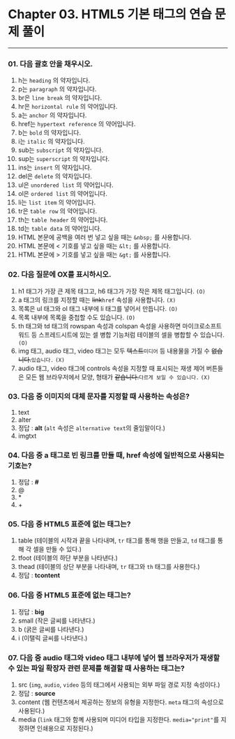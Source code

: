 # Chapter 03. HTML5 기본 태그의 연습 문제 풀이

---

### 01. 다음 괄호 안을 채우시오.

1. h는 `heading` 의 약자입니다.
2. p는 `paragraph` 의 약자입니다.
3. br은 `line break` 의 약자입니다.
4. hr은 `horizontal rule` 의 약어입니다.
5. a는 `anchor` 의 약자입니다.
6. href는 `hypertext reference` 의 약어입니다.
7. b는 `bold` 의 약자입니다.
8. i는 `italic` 의 약자입니다.
9. sub는 `subscript` 의 약자입니다.
10. sup는 `superscript` 의 약자입니다.
11. ins는 `insert` 의 약자입니다.
12. del은 `delete` 의 약자입니다.
13. ul은 `unordered list` 의 약어입니다.
14. ol은 `ordered list` 의 약어입니다.
15. li는 `list item` 의 약어입니다.
16. tr은 `table row` 의 약어입니다.
17. th는 `table header` 의 약어입니다.
18. td는 `table data` 의 약어입니다.
19. HTML 본문에 공백을 여러 번 넣고 싶을 때는 `&nbsp;` 를 사용합니다.
20. HTML 본문에 < 기호를 넣고 싶을 때는 `&lt;` 를 사용합니다.
21. HTML 본문에 > 기호를 넣고 싶을 때는 `&gt;` 를 사용합니다.

### 02. 다음 질문에 OX를 표시하시오.
1. h1 태그가 가장 큰 제목 태그고, h6 태그가 가장 작은 제목 태그입니다. `(O)`
2. a 태그의 링크를 지정할 때는 ~~link~~`href` 속성을 사용합니다. `(X)`
3. 목록은 ul 태그와 ol 태그 내부에 li 태그를 넣어서 만듭니다. `(O)`
4. 목록 내부에 목록을 중첩할 수도 있습니다. `(O)`
5. th 태그와 td 태그의 rowspan 속성과 colspan 속성을 사용하면 마이크로소프트 워드 등 스프레드시트에 있는 셀 병합 기능처럼 테이블의 셀을 병합할 수 있습니다. `(O)`
6. img 태그, audio 태그, video 태그는 모두 ~~텍스트~~`미디어` 등 내용물을 가질 수 ~~없습니다.~~`있습니다.` `(X)`
7. audio 태그, video 태그에 controls 속성을 지정할 때 표시되는 재생 제어 버튼들은 모든 웹 브라우저에서 모양, 형태가 ~~같습니다.~~`다르게 보일 수 있습니다.` `(X)`

### 03. 다음 중 이미지의 대체 문자를 지정할 때 사용하는 속성은?
1. text
2. alter
3. 정답 : __alt__ (`alt` 속성은 `alternative text`의 줄임말이다.)
4. imgtxt


### 04. 다음 중 a 태그로 빈 링크를 만들 때, href 속성에 일반적으로 사용되는 기호는?
1. 정답 : __\#__
2. @
3. \*
4. \+

### 05. 다음 중 HTML5 표준에 없는 태그는?
1. table (테이블의 시작과 끝을 나타내며, `tr` 태그를 통해 행을 만들고, `td` 태그를 통해 각 셀을 만들 수 있다.)
2. tfoot (테이블의 하단 부분을 나타낸다.)
3. thead (테이블의 상단 부분을 나타내며, `tr` 태그와 `th` 태그를 사용한다.)
4. 정답 : __tcontent__

### 06. 다음 중 HTML5 표준에 없는 태그는?
1. 정답 : __big__
2. small (작은 글씨를 나타낸다.)
3. b (굵은 글씨를 나타낸다.)
4. i (이탤릭 글씨를 나타낸다.)

### 07. 다음 중 audio 태그와 video 태그 내부에 넣어 웹 브라우저가 재생할 수 있는 파일 확장자 관련 문제를 해결할 때 사용하는 태그는?
1. src (`img`, `audio`, `video` 등의 태그에서 사용되는 외부 파일 경로 지정 속성이다.)
2. 정답 : __source__
3. content (웹 컨텐츠에서 제공하는 정보의 유형을 지정한다. `meta` 태그의 속성으로 사용된다.)
4. media (`link` 태그와 함꼐 사용되며 미디어 타입을 지정한다. `media="print"`를 지정하면 인쇄용으로 지정된다.)